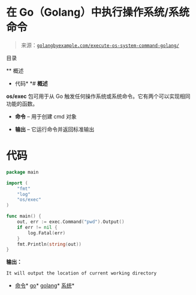 <!--yml

分类：未分类

日期：2024-10-13 06:17:06

-->

# 在 Go（Golang）中执行操作系统/系统命令

> 来源：[`golangbyexample.com/execute-os-system-command-golang/`](https://golangbyexample.com/execute-os-system-command-golang/)

目录

**   概述

+   代码*  *# **概述**

**os/exec** 包可用于从 Go 触发任何操作系统或系统命令。它有两个可以实现相同功能的函数。

+   **命令** – 用于创建 cmd 对象

+   **输出** – 它运行命令并返回标准输出

# **代码**

```go
package main

import (
    "fmt"
    "log"
    "os/exec"
)

func main() {
    out, err := exec.Command("pwd").Output()
    if err != nil {
        log.Fatal(err)
    }
    fmt.Println(string(out))
}
```

**输出：**

```go
It will output the location of current working directory
```

+   [命令](https://golangbyexample.com/tag/command/)*   [go](https://golangbyexample.com/tag/go/)*   [golang](https://golangbyexample.com/tag/golang/)*   [系统](https://golangbyexample.com/tag/system/)*

